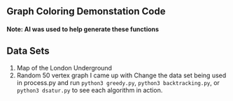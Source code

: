 ## Graph Coloring Demonstation Code

#### Note: AI was used to help generate these functions

## Data Sets
1. Map of the London Underground
2. Random 50 vertex graph I came up with
Change the data set being used in process.py and run `python3 greedy.py`, `python3 backtracking.py`, or `python3 dsatur.py` to see each algorithm in action.